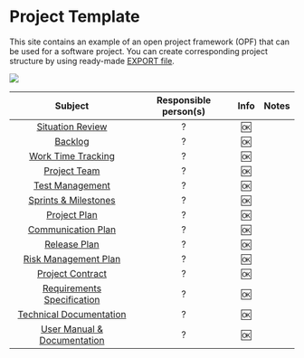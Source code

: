 # Project Template


This site contains an example of an open project framework (OPF) that can be used for a software project.
You can create corresponding project structure by using ready-made [EXPORT file](http://open-project-framework.pages.labranet.jamk.fi/opf-site/).

![](https://openclipart.org/image/300px/svg_to_png/310297/1542412865.png)

| Subject | Responsible person(s) | Info | Notes | 
|:-:|:-:|:-:|:-:|
| [Situation Review](00-tilannekatsaus/projektin-tilannekatsaus.md) | ? | :ok:  | | |
| [Backlog](https://gitlab.labranet.jamk.fi/open-project-framework/opf-project-template-v1/boards?milestone_title=Backlog&) | ? | :ok:  | | |
| [Work Time Tracking](10-Project-management/time-tracking.md) | ? | :ok: | | |
| [Project Team](10-Project-management/project-team.md) | ?  | :ok: | | |
| [Test Management](05-testaushallinta/yleistestaussuunnitelma.md)| ?  | :ok: | | |
| [Sprints & Milestones](https://gitlab.labranet.jamk.fi/open-project-framework/opf-project-template-v1/milestones) | ? | :ok: | | |
| [Project Plan](10-Project-management/project-plan.md) | ? | :ok: | | |
| [Communication Plan](10-Project-management/communication-plan.md) | ? | :ok: | | |
| [Release Plan](04-julkaisusuunnitelma/julkaisusuunnitelma.md) | ? | :ok: | | |
| [Risk Management Plan](10-Project-management/risk-management-plan.md) | ? | :ok: | | |
| [Project Contract](10-Project-management/project-contract.md) | ? | :ok: | | |
| [Requirements Specification](02-vaatimusmaarittely/vaatimusmaarittely.md) | ? | :ok: | | |
| [Technical Documentation](03-suunnittelu-ja-toteutus/suunnittelu-dokumentaatiot.md) | ? | :ok: | | |
| [User Manual & Documentation](09-tuotokset/kayttoohje.md) | ? | :ok: | | |